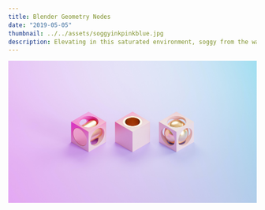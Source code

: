 ```yaml
---
title: Blender Geometry Nodes
date: "2019-05-05"
thumbnail: ../../assets/soggyinkpinkblue.jpg
description: Elevating in this saturated environment, soggy from the waves, learning with every failure and from the ashes WE RISE
---
```


![Decorative 3d cubes](../../assets/cubes.jpg)
